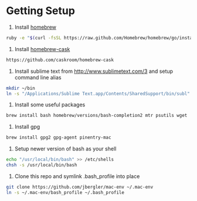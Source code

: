# Getting Setup

1. Install [homebrew](http://brew.sh)

  ```bash
  ruby -e "$(curl -fsSL https://raw.github.com/Homebrew/homebrew/go/install)"
  ```

1. Install [homebrew-cask](http://caskroom.io/)

  ```bash
  https://github.com/caskroom/homebrew-cask
  ```

1. Install sublime text from http://www.sublimetext.com/3 and setup command line alias

  ```bash
  mkdir ~/bin
  ln -s "/Applications/Sublime Text.app/Contents/SharedSupport/bin/subl" ~/bin/subl
  ```

1. Install some useful packages

  ```bash
  brew install bash homebrew/versions/bash-completion2 mtr psutils wget
  ```

1. Install gpg

  ```bash
  brew install gpg2 gpg-agent pinentry-mac
  ```

1. Setup newer version of bash as your shell

  ```bash
  echo "/usr/local/bin/bash" >> /etc/shells
  chsh -s /usr/local/bin/bash
  ```

1. Clone this repo and symlink .bash_profile into place

  ```bash
  git clone https://github.com/jbergler/mac-env ~/.mac-env
  ln -s ~/.mac-env/bash_profile ~/.bash_profile
  ```